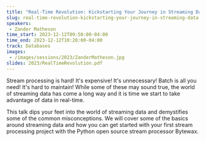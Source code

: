 ```yaml
---
title: "Real-Time Revolution: Kickstarting Your Journey in Streaming Data"
slug: real-time-revolution-kickstarting-your-journey-in-streaming-data
speakers:
 - Zander Matheson
time_start: 2023-12-12T09:50:00-04:00
time_end: 2023-12-12T10:20:00-04:00
track: Databases
images:
 - /images/sessions/2023/ZanderMatheson.jpg
slides: 2023/RealTimeRevolution.pdf 
---
```


Stream processing is hard! It's expensive! It's unnecessary! Batch is all you need! It's hard to maintain! While some of these may sound true, the world of streaming data has come a long way and it is time we start to take advantage of data in real-time. 

This talk dips your feet into the world of streaming data and demystifies some of the common misconceptions. We will cover some of the basics around streaming data and how you can get started with your first stream processing project with the Python open source stream processor Bytewax.